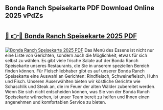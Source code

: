 ## Bonda Ranch Speisekarte PDF Download Online 2025 vPdZs

# <h2><a href="http://gc8g7u.nevu.top/?p=Bonda+Ranch+Speisekarte">🔗 👉🔴 Bonda Ranch Speisekarte 2025 PDF</a></h2>

[![Bonda Ranch Speisekarte 2025 PDF](https://i.imgur.com/dBaPXMq.png)](http://gc8g7u.nevu.top/?p=Bonda+Ranch+Speisekarte)
Das Menü des Essens ist nicht nur eine Liste von Gerichten, sondern auch die Möglichkeit, etwas für sich selbst zu wählen. Es gibt viele frische Salate auf der Bonda Ranch Speisekarte unseres Restaurants, die Sie in unserem speziellen Bereich finden können. Für Fleischliebhaber gibt es auf unserer Bonda Ranch Speisekarte eine Auswahl an Gerichten: Rindfleisch, Schweinefleisch, Huhn und Fisch. Unseren Auserwählten bieten wir köstliche Gerichte wie Schaschlik und Steak an, die im Feuer der alten Wälder zubereitet werden. Wenn Sie sich nicht entscheiden können, was Sie von der Bonda Ranch Speisekarte wünschen, ist unser Team bereit zu helfen und Ihnen einen angenehmen und komfortablen Service zu bieten.
